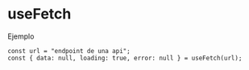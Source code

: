 # useFetch

Ejemplo

````
const url = "endpoint de una api";
const { data: null, loading: true, error: null } = useFetch(url);
````